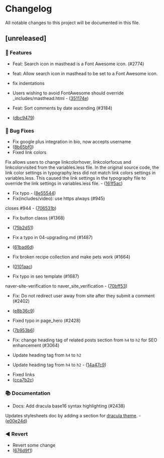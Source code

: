 # Changelog

All notable changes to this project will be documented in this file.

## [unreleased]

### 🚀 Features

- Feat: Search icon in masthead is a Font Awesome icon. (#2774)

* feat: Allow search icon in masthead to be set to a Font Awesome icon.

* fix indentations

* Users wishing to avoid FontAwesome should override _includes/masthead.html - ([351174e](https://github.com/phonglam3103/phonglam3103.github.io/commit/351174e4940e88d835cc3cc774786a68d9460500))
- Feat: Sort comments by date ascending (#3184)

 - ([dbc9479](https://github.com/phonglam3103/phonglam3103.github.io/commit/dbc9479fd5c262538d99d50fd3a648ee317d4a2a))

### 🐛 Bug Fixes

- Fix google plus integration in bio, now accepts username
 - ([8b65bf0](https://github.com/phonglam3103/phonglam3103.github.io/commit/8b65bf0fac8af4bb4336f0ec053de87edcfe2495))
- Fixed link colors

Fix allows users to change linkcolorhover, linkcolorfocus and linkcolorvisited from the variables.less file. In the original source code, the link color settings in typography.less did not match link colors settings in variables.less. This caused the link settings in the typography file to override the link settings in variables.less file. - ([161f5ac](https://github.com/phonglam3103/phonglam3103.github.io/commit/161f5ac7b95fb878427dd80f9fed2ef17689c7d0))
- Fix typo - ([8e55544](https://github.com/phonglam3103/phonglam3103.github.io/commit/8e55544e3eb2e75052bba98e8a97a4627bd12283))
- Fix(includes/video): use https always (#945)

closes #944 - ([706531b](https://github.com/phonglam3103/phonglam3103.github.io/commit/706531b60da31c53f852e9c104b55a45fb4bd4ab))
- Fix button classs (#1368)

 - ([75b2d51](https://github.com/phonglam3103/phonglam3103.github.io/commit/75b2d514c20323db4d3a82232de8fb66b5c8bdd3))
- Fix a typo in 04-upgrading.md (#1487)

 - ([61bad6d](https://github.com/phonglam3103/phonglam3103.github.io/commit/61bad6d0aa7622a6589533028d9082e4600e9369))
- Fix broken recipe collection and make pets work (#1664)

 - ([0101aac](https://github.com/phonglam3103/phonglam3103.github.io/commit/0101aac2ca77c9b136f40bcf006329a5c2c4e9ee))
- Fix typo in seo template (#1687)

naver-site-verification to naver_site_verification - ([70bff53](https://github.com/phonglam3103/phonglam3103.github.io/commit/70bff53a41d34cc685be7d8b1d18db4bbf7eefc2))
- Fix: Do not redirect user away from site after they submit a comment (#2402)

 - ([e8b36c9](https://github.com/phonglam3103/phonglam3103.github.io/commit/e8b36c94d3e7cb4295242ca054a6a0c2b132c708))
- Fixed typo in  page_hero (#2428)

 - ([7b953b6](https://github.com/phonglam3103/phonglam3103.github.io/commit/7b953b6b013050cf621536df0651d6888a6c90c5))
- Fix: change heading tag of related posts section from `h4` to `h2` for SEO enhancement (#3064)

* Update heading tag from `h4` to `h2`

* Update heading tag from `h4` to `h2` - ([14a47c9](https://github.com/phonglam3103/phonglam3103.github.io/commit/14a47c9d39bb37f5f40f78dbe5b36280fa65aec8))
- Fixed links
 - ([cca7b2c](https://github.com/phonglam3103/phonglam3103.github.io/commit/cca7b2c0322c375eb1f3db0a30ca3c3e9ed408b9))

### 📚 Documentation

- Docs: Add dracula base16 syntax highlighting (#2438)

Updates stylesheets doc by adding a section for [dracula theme](https://draculatheme.com/). - ([e00e24d](https://github.com/phonglam3103/phonglam3103.github.io/commit/e00e24dc9d79f3ac9b04f8074de6e49e0aada79e))

### ◀️ Revert

- Revert some change
 - ([676d9f1](https://github.com/phonglam3103/phonglam3103.github.io/commit/676d9f1854091613b78ffaebecb5761553334b7f))

<!-- generated by git-cliff -->
